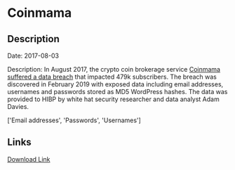 # Coinmama

## Description

Date: 2017-08-03

Description:
In August 2017, the crypto coin brokerage service <a href="https://cointelegraph.com/news/major-crypto-brokerage-coinmama-reports-450-000-users-affected-by-data-breach" target="_blank" rel="noopener">Coinmama suffered a data breach</a> that impacted 479k subscribers. The breach was discovered in February 2019 with exposed data including email addresses, usernames and passwords stored as MD5 WordPress hashes. The data was provided to HIBP by white hat security researcher and data analyst Adam Davies.


['Email addresses', 'Passwords', 'Usernames']

## Links

[Download Link](https://link-to.net/1229997/647.6743813014148/dynamic/?r=Y29pbm1hbWEuY29t)